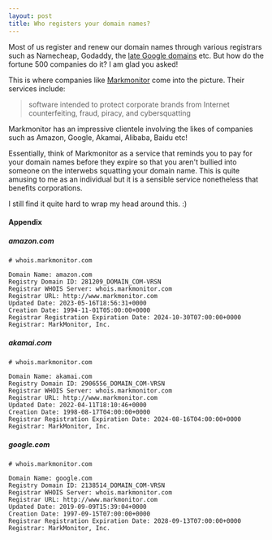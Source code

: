 ```yaml
---
layout: post
title: Who registers your domain names?
---
```


Most of us register and renew our domain names through various registrars such as Namecheap, Godaddy, the [late Google domains](https://support.google.com/domains/answer/13689670) etc. 
But how do the fortune 500 companies do it? I am glad you asked!

This is where companies like [Markmonitor](https://en.wikipedia.org/wiki/Markmonitor) come into the picture. Their services include:

> software intended to protect corporate brands from Internet counterfeiting, fraud, piracy, and cybersquatting

Markmonitor has an impressive clientele involving the likes of companies such as Amazon, Google, Akamai, Alibaba, Baidu etc!

Essentially, think of Markmonitor as a service that reminds you to pay for your domain names before they expire so that you aren't bullied into someone on the interwebs squatting your domain name.
This is quite amusing to me as an individual but it is a sensible service nonetheless that benefits corporations.

I still find it quite hard to wrap my head around this. :)


#### Appendix

##### amazon.com

```
# whois.markmonitor.com

Domain Name: amazon.com
Registry Domain ID: 281209_DOMAIN_COM-VRSN
Registrar WHOIS Server: whois.markmonitor.com
Registrar URL: http://www.markmonitor.com
Updated Date: 2023-05-16T18:56:31+0000
Creation Date: 1994-11-01T05:00:00+0000
Registrar Registration Expiration Date: 2024-10-30T07:00:00+0000
Registrar: MarkMonitor, Inc.
```

##### akamai.com

```
# whois.markmonitor.com

Domain Name: akamai.com
Registry Domain ID: 2906556_DOMAIN_COM-VRSN
Registrar WHOIS Server: whois.markmonitor.com
Registrar URL: http://www.markmonitor.com
Updated Date: 2022-04-11T18:10:46+0000
Creation Date: 1998-08-17T04:00:00+0000
Registrar Registration Expiration Date: 2024-08-16T04:00:00+0000
Registrar: MarkMonitor, Inc.
```

##### google.com

```
# whois.markmonitor.com

Domain Name: google.com
Registry Domain ID: 2138514_DOMAIN_COM-VRSN
Registrar WHOIS Server: whois.markmonitor.com
Registrar URL: http://www.markmonitor.com
Updated Date: 2019-09-09T15:39:04+0000
Creation Date: 1997-09-15T07:00:00+0000
Registrar Registration Expiration Date: 2028-09-13T07:00:00+0000
Registrar: MarkMonitor, Inc.
```